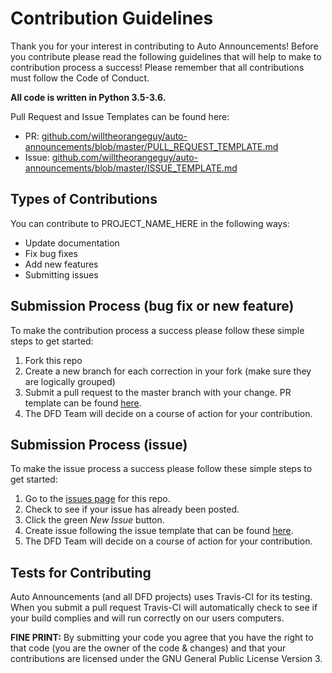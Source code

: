 # Contribution Guidelines

Thank you for your interest in contributing to Auto Announcements! Before you contribute please read the following guidelines that will help to make to contribution process a success! Please remember that all contributions must follow the Code of Conduct.

**All code is written in Python 3.5-3.6.**

Pull Request and Issue Templates can be found here:

- PR: [github.com/willtheorangeguy/auto-announcements/blob/master/PULL_REQUEST_TEMPLATE.md](https://github.com/willtheorangeguy/auto-announcements/blob/master/PULL_REQUEST_TEMPLATE.md)
- Issue: [github.com/willtheorangeguy/auto-announcements/blob/master/ISSUE_TEMPLATE.md](https://github.com/willtheorangeguy/auto-announcements/blob/master/ISSUE_TEMPLATE.md) 

## Types of Contributions

You can contribute to PROJECT_NAME_HERE in the following ways:

- Update documentation
- Fix bug fixes
- Add new features
- Submitting issues

## Submission Process (bug fix or new feature)

To make the contribution process a success please follow these simple steps to get started:

1. Fork this repo
2. Create a new branch for each correction in your fork (make sure they are logically grouped)
3. Submit a pull request to the master branch with your change. PR template can be found [here](https://github.com/willtheorangeguy/auto-announcements/blob/master/PULL_REQUEST_TEMPLATE.md).
4. The DFD Team will decide on a course of action for your contribution.

## Submission Process (issue)

To make the issue process a success please follow these simple steps to get started:

1. Go to the [issues page](https://github.com/willtheorangeguy/auto-announcements/issues) for this repo.
2. Check to see if your issue has already been posted.
3. Click the green *New Issue* button.
4. Create issue following the issue template that can be found [here](https://github.com/willtheorangeguy/auto-announcements/blob/master/ISSUE_TEMPLATE.md).
5. The DFD Team will decide on a course of action for your contribution.

## Tests for Contributing

Auto Announcements (and all DFD projects) uses Travis-CI for its testing. When you submit a pull request Travis-CI will automatically check to see if your build complies and will run correctly on our users computers.

**FINE PRINT:**
By submitting your code you agree that you have the right to that code (you are the owner of the code & changes) and that your contributions are licensed under the GNU General Public License Version 3.